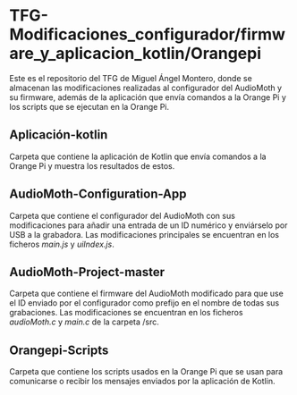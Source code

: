 # TFG-Modificaciones_configurador/firmware_y_aplicacion_kotlin/Orangepi 

Este es el repositorio del TFG de Miguel Ángel Montero, donde se almacenan las modificaciones realizadas al configurador del AudioMoth y su firmware, además de la aplicación que envía comandos a la Orange Pi y los scripts que se ejecutan en la Orange Pi.

## Aplicación-kotlin

Carpeta que contiene la aplicación de Kotlin que envía comandos a la Orange Pi y muestra los resultados de estos.

## AudioMoth-Configuration-App

Carpeta que contiene el configurador del AudioMoth con sus modificaciones para añadir una entrada de un ID numérico y enviárselo por USB a la grabadora. Las modificaciones principales se encuentran en los ficheros *main.js* y *uiIndex.js*.

## AudioMoth-Project-master

Carpeta que contiene el firmware del AudioMoth modificado para que use el ID enviado por el configurador como prefijo en el nombre de todas sus grabaciones. Las modificaciones se encuentran en los ficheros *audioMoth.c* y *main.c* de la carpeta /src.

## Orangepi-Scripts

Carpeta que contiene los scripts usados en la Orange Pi que se usan para comunicarse o recibir los mensajes enviados por la aplicación de Kotlin.


